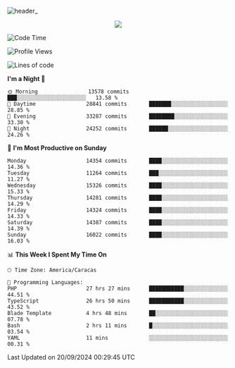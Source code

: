 ![header_](https://github.com/user-attachments/assets/4010d822-ccdc-4198-b608-18c773338d18)


<p align="center">
  <a href="http://www.github.com/thevacs">
    <img src="https://github-readme-streak-stats.herokuapp.com/?user=thevacs&stroke=ffffff&background=1c1917&ring=0891b2&fire=0891b2&currStreakNum=ffffff&currStreakLabel=0891b2&sideNums=ffffff&sideLabels=ffffff&dates=ffffff&hide_border=true" />
  </a>
</p>

<!--START_SECTION:waka-->
![Code Time](http://img.shields.io/badge/Code%20Time-2%2C864%20hrs%2012%20mins-blue)

![Profile Views](http://img.shields.io/badge/Profile%20Views-0-blue)

![Lines of code](https://img.shields.io/badge/From%20Hello%20World%20I%27ve%20Written-10.5%20million%20lines%20of%20code-blue)

**I'm a Night 🦉** 

```text
🌞 Morning                13578 commits       ███░░░░░░░░░░░░░░░░░░░░░░   13.58 % 
🌆 Daytime                28841 commits       ███████░░░░░░░░░░░░░░░░░░   28.85 % 
🌃 Evening                33287 commits       ████████░░░░░░░░░░░░░░░░░   33.30 % 
🌙 Night                  24252 commits       ██████░░░░░░░░░░░░░░░░░░░   24.26 % 
```
📅 **I'm Most Productive on Sunday** 

```text
Monday                   14354 commits       ████░░░░░░░░░░░░░░░░░░░░░   14.36 % 
Tuesday                  11264 commits       ███░░░░░░░░░░░░░░░░░░░░░░   11.27 % 
Wednesday                15326 commits       ████░░░░░░░░░░░░░░░░░░░░░   15.33 % 
Thursday                 14281 commits       ████░░░░░░░░░░░░░░░░░░░░░   14.29 % 
Friday                   14324 commits       ████░░░░░░░░░░░░░░░░░░░░░   14.33 % 
Saturday                 14387 commits       ████░░░░░░░░░░░░░░░░░░░░░   14.39 % 
Sunday                   16022 commits       ████░░░░░░░░░░░░░░░░░░░░░   16.03 % 
```


📊 **This Week I Spent My Time On** 

```text
🕑︎ Time Zone: America/Caracas

💬 Programming Languages: 
PHP                      27 hrs 27 mins      ███████████░░░░░░░░░░░░░░   44.51 % 
TypeScript               26 hrs 50 mins      ███████████░░░░░░░░░░░░░░   43.52 % 
Blade Template           4 hrs 48 mins       ██░░░░░░░░░░░░░░░░░░░░░░░   07.78 % 
Bash                     2 hrs 11 mins       █░░░░░░░░░░░░░░░░░░░░░░░░   03.54 % 
YAML                     11 mins             ░░░░░░░░░░░░░░░░░░░░░░░░░   00.31 % 
```


 Last Updated on 20/09/2024 00:29:45 UTC
<!--END_SECTION:waka-->
